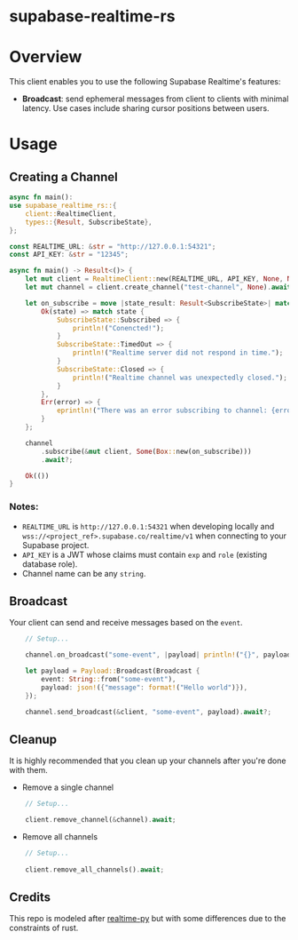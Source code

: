 # supabase-realtime-rs


# Overview

This client enables you to use the following Supabase Realtime's features:

- **Broadcast**: send ephemeral messages from client to clients with minimal latency. Use cases include sharing cursor positions between users.

# Usage

## Creating a Channel

```rust
async fn main():
use supabase_realtime_rs::{
    client::RealtimeClient,
    types::{Result, SubscribeState},
};

const REALTIME_URL: &str = "http://127.0.0.1:54321";
const API_KEY: &str = "12345";

async fn main() -> Result<()> {
    let mut client = RealtimeClient::new(REALTIME_URL, API_KEY, None, None, None)?;
    let mut channel = client.create_channel("test-channel", None).await;

    let on_subscribe = move |state_result: Result<SubscribeState>| match state_result {
        Ok(state) => match state {
            SubscribeState::Subscribed => {
                println!("Conencted!");
            }
            SubscribeState::TimedOut => {
                println!("Realtime server did not respond in time.");
            }
            SubscribeState::Closed => {
                println!("Realtime channel was unexpectedly closed.");
            }
        },
        Err(error) => {
            eprintln!("There was an error subscribing to channel: {error}");
        }
    };

    channel
        .subscribe(&mut client, Some(Box::new(on_subscribe)))
        .await?;

    Ok(())
}

```

### Notes:

- `REALTIME_URL` is `http://127.0.0.1:54321` when developing locally and `wss://<project_ref>.supabase.co/realtime/v1` when connecting to your Supabase project.
- `API_KEY` is a JWT whose claims must contain `exp` and `role` (existing database role).
- Channel name can be any `string`.


## Broadcast

Your client can send and receive messages based on the `event`.

```rust
    // Setup...

    channel.on_broadcast("some-event", |payload| println!("{}", payload)).await;

    let payload = Payload::Broadcast(Broadcast {
        event: String::from("some-event"),
        payload: json!({"message": format!("Hello world")}),
    });

    channel.send_broadcast(&client, "some-event", payload).await?;

```

## Cleanup

It is highly recommended that you clean up your channels after you're done with them.

- Remove a single channel

```rust
    // Setup...

    client.remove_channel(&channel).await;
```
- Remove all channels
```rust
    // Setup...
    
    client.remove_all_channels().await;
```


## Credits

This repo is modeled after [realtime-py](https://https://github.com/supabase/realtime-py) but with some differences due to the constraints of rust.

